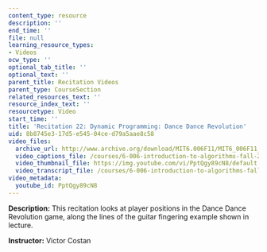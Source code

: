 ```yaml
---
content_type: resource
description: ''
end_time: ''
file: null
learning_resource_types:
- Videos
ocw_type: ''
optional_tab_title: ''
optional_text: ''
parent_title: Recitation Videos
parent_type: CourseSection
related_resources_text: ''
resource_index_text: ''
resourcetype: Video
start_time: ''
title: 'Recitation 22: Dynamic Programming: Dance Dance Revolution'
uid: 8b8745e3-17d5-e545-04ce-d79a5aae8c58
video_files:
  archive_url: http://www.archive.org/download/MIT6.006F11/MIT6_006F11_rec22_300k.mp4
  video_captions_file: /courses/6-006-introduction-to-algorithms-fall-2011/3335157381275a5c9d5d3b2f2ad41db5_PptQgy89cN8.vtt
  video_thumbnail_file: https://img.youtube.com/vi/PptQgy89cN8/default.jpg
  video_transcript_file: /courses/6-006-introduction-to-algorithms-fall-2011/0b2dbe1a0be0f8be4336157ff9a41093_PptQgy89cN8.pdf
video_metadata:
  youtube_id: PptQgy89cN8
---
```


**Description:** This recitation looks at player positions in the Dance Dance Revolution game, along the lines of the guitar fingering example shown in lecture.

**Instructor:** Victor Costan



